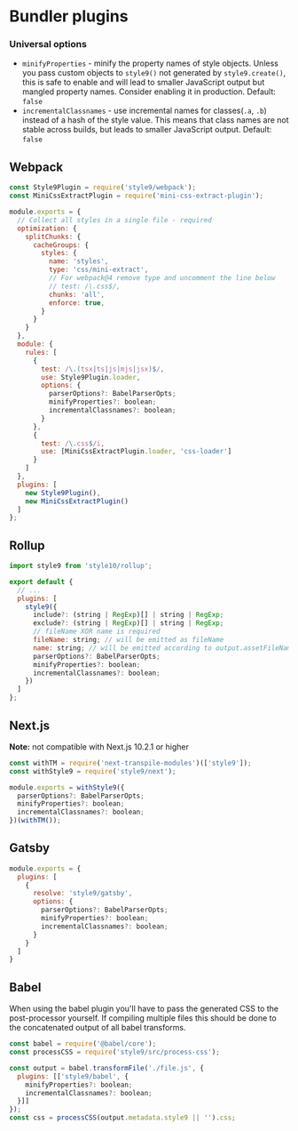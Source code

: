 # Bundler plugins

### Universal options

- `minifyProperties` - minify the property names of style objects. Unless you pass custom objects to `style9()` not generated by `style9.create()`, this is safe to enable and will lead to smaller JavaScript output but mangled property names. Consider enabling it in production. Default: `false`
- `incrementalClassnames` - use incremental names for classes(`.a`, `.b`) instead of a hash of the style value. This means that class names are not stable across builds, but leads to smaller JavaScript output. Default: `false`

## Webpack

```javascript
const Style9Plugin = require('style9/webpack');
const MiniCssExtractPlugin = require('mini-css-extract-plugin');

module.exports = {
  // Collect all styles in a single file - required
  optimization: {
    splitChunks: {
      cacheGroups: {
        styles: {
          name: 'styles',
          type: 'css/mini-extract',
          // For webpack@4 remove type and uncomment the line below
          // test: /\.css$/,
          chunks: 'all',
          enforce: true,
        }
      }
    }
  },
  module: {
    rules: [
      {
        test: /\.(tsx|ts|js|mjs|jsx)$/,
        use: Style9Plugin.loader,
        options: {
          parserOptions?: BabelParserOpts;
          minifyProperties?: boolean;
          incrementalClassnames?: boolean;
        }
      },
      {
        test: /\.css$/i,
        use: [MiniCssExtractPlugin.loader, 'css-loader']
      }
    ]
  },
  plugins: [
    new Style9Plugin(),
    new MiniCssExtractPlugin()
  ]
};
```

## Rollup

```javascript
import style9 from 'style10/rollup';

export default {
  // ...
  plugins: [
    style9({
      include?: (string | RegExp)[] | string | RegExp;
      exclude?: (string | RegExp)[] | string | RegExp;
      // fileName XOR name is required
      fileName: string; // will be emitted as fileName
      name: string; // will be emitted according to output.assetFileNames format
      parserOptions?: BabelParserOpts;
      minifyProperties?: boolean;
      incrementalClassnames?: boolean;
    })
  ]
};
```

## Next.js

**Note:** not compatible with Next.js 10.2.1 or higher

```javascript
const withTM = require('next-transpile-modules')(['style9']);
const withStyle9 = require('style9/next');

module.exports = withStyle9({
  parserOptions?: BabelParserOpts;
  minifyProperties?: boolean;
  incrementalClassnames?: boolean;
})(withTM());
```

## Gatsby

```javascript
module.exports = {
  plugins: [
    {
      resolve: 'style9/gatsby',
      options: {
        parserOptions?: BabelParserOpts;
        minifyProperties?: boolean;
        incrementalClassnames?: boolean;
      }
    }
  ]
}
```

## Babel

When using the babel plugin you'll have to pass the generated CSS to the post-processor yourself. If compiling multiple files this should be done to the concatenated output of all babel transforms.

```javascript
const babel = require('@babel/core');
const processCSS = require('style9/src/process-css');

const output = babel.transformFile('./file.js', {
  plugins: [['style9/babel', {
    minifyProperties?: boolean;
    incrementalClassnames?: boolean;
  }]]
});
const css = processCSS(output.metadata.style9 || '').css;
```
